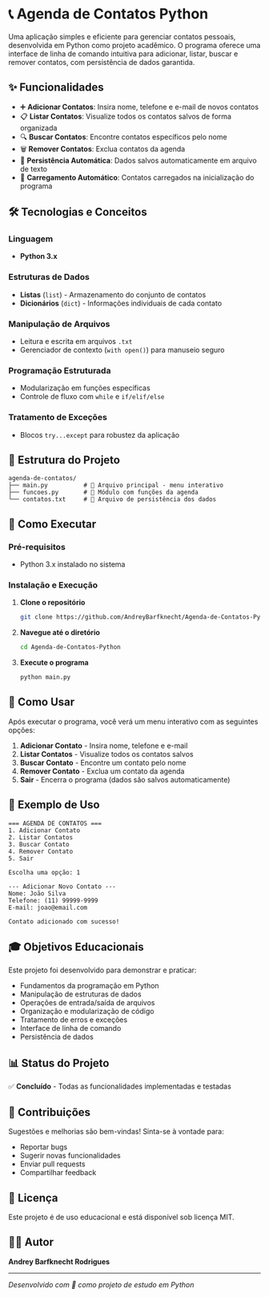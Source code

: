 # 📞 Agenda de Contatos Python

Uma aplicação simples e eficiente para gerenciar contatos pessoais, desenvolvida em Python como projeto acadêmico. O programa oferece uma interface de linha de comando intuitiva para adicionar, listar, buscar e remover contatos, com persistência de dados garantida.

## ✨ Funcionalidades

- ➕ **Adicionar Contatos**: Insira nome, telefone e e-mail de novos contatos
- 📋 **Listar Contatos**: Visualize todos os contatos salvos de forma organizada
- 🔍 **Buscar Contatos**: Encontre contatos específicos pelo nome
- 🗑️ **Remover Contatos**: Exclua contatos da agenda
- 💾 **Persistência Automática**: Dados salvos automaticamente em arquivo de texto
- 🔄 **Carregamento Automático**: Contatos carregados na inicialização do programa

## 🛠️ Tecnologias e Conceitos

### Linguagem
- **Python 3.x**

### Estruturas de Dados
- **Listas** (`list`) - Armazenamento do conjunto de contatos
- **Dicionários** (`dict`) - Informações individuais de cada contato

### Manipulação de Arquivos
- Leitura e escrita em arquivos `.txt`
- Gerenciador de contexto (`with open()`) para manuseio seguro

### Programação Estruturada
- Modularização em funções específicas
- Controle de fluxo com `while` e `if/elif/else`

### Tratamento de Exceções
- Blocos `try...except` para robustez da aplicação

## 📁 Estrutura do Projeto

```
agenda-de-contatos/
├── main.py          # 🚀 Arquivo principal - menu interativo
├── funcoes.py       # 🔧 Módulo com funções da agenda
└── contatos.txt     # 📄 Arquivo de persistência dos dados
```

## 🚀 Como Executar

### Pré-requisitos
- Python 3.x instalado no sistema

### Instalação e Execução

1. **Clone o repositório**
   ```bash
   git clone https://github.com/AndreyBarfknecht/Agenda-de-Contatos-Python.git
   ```

2. **Navegue até o diretório**
   ```bash
   cd Agenda-de-Contatos-Python
   ```

3. **Execute o programa**
   ```bash
   python main.py
   ```

## 🎯 Como Usar

Após executar o programa, você verá um menu interativo com as seguintes opções:

1. **Adicionar Contato** - Insira nome, telefone e e-mail
2. **Listar Contatos** - Visualize todos os contatos salvos
3. **Buscar Contato** - Encontre um contato pelo nome
4. **Remover Contato** - Exclua um contato da agenda
5. **Sair** - Encerra o programa (dados são salvos automaticamente)

## 📝 Exemplo de Uso

```
=== AGENDA DE CONTATOS ===
1. Adicionar Contato
2. Listar Contatos
3. Buscar Contato
4. Remover Contato
5. Sair

Escolha uma opção: 1

--- Adicionar Novo Contato ---
Nome: João Silva
Telefone: (11) 99999-9999
E-mail: joao@email.com

Contato adicionado com sucesso!
```

## 🎓 Objetivos Educacionais

Este projeto foi desenvolvido para demonstrar e praticar:

- Fundamentos da programação em Python
- Manipulação de estruturas de dados
- Operações de entrada/saída de arquivos
- Organização e modularização de código
- Tratamento de erros e exceções
- Interface de linha de comando
- Persistência de dados

## 📊 Status do Projeto

✅ **Concluído** - Todas as funcionalidades implementadas e testadas

## 🤝 Contribuições

Sugestões e melhorias são bem-vindas! Sinta-se à vontade para:

- Reportar bugs
- Sugerir novas funcionalidades
- Enviar pull requests
- Compartilhar feedback

## 📄 Licença

Este projeto é de uso educacional e está disponível sob licença MIT.

## 👨‍💻 Autor

**Andrey Barfknecht Rodrigues**

---

*Desenvolvido com 💙 como projeto de estudo em Python*
